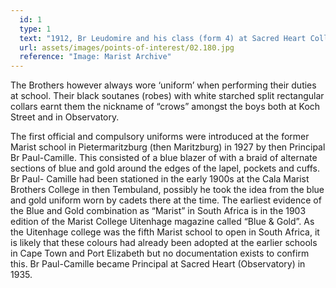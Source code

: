 ```yaml
---
  id: 1
  type: 1
  text: "1912, Br Leudomire and his class (form 4) at Sacred Heart College at Koch Street. There was no set uniform. Boys were asked to dress as similarly as possible."
  url: assets/images/points-of-interest/02.180.jpg
  reference: "Image: Marist Archive"
---
```

The Brothers however always wore ‘uniform’ when performing their duties at school. Their black soutanes (robes) with white starched split rectangular collars earnt them the nickname of “crows” amongst the boys both at Koch Street and in Observatory.

The first official and compulsory uniforms were introduced at the former Marist school in Pietermaritzburg (then Maritzburg) in 1927 by then Principal Br Paul-Camille. This consisted of a blue blazer of with a braid of alternate sections of blue and gold around the edges of the lapel, pockets and cuffs. Br Paul- Camille had been stationed in the early 1900s at the Cala Marist Brothers College in then Tembuland, possibly he took the idea from the blue and gold uniform worn by cadets there at the time. The earliest evidence of the Blue and Gold combination as “Marist” in South Africa is in the 1903 edition of the Marist College Uitenhage magazine called “Blue & Gold”. As the Uitenhage college was the fifth Marist school to open in South Africa, it is likely that these colours had already been adopted at the earlier schools in Cape Town and Port Elizabeth but no documentation exists to confirm this. Br Paul-Camille became Principal at Sacred Heart (Observatory) in 1935\.
        